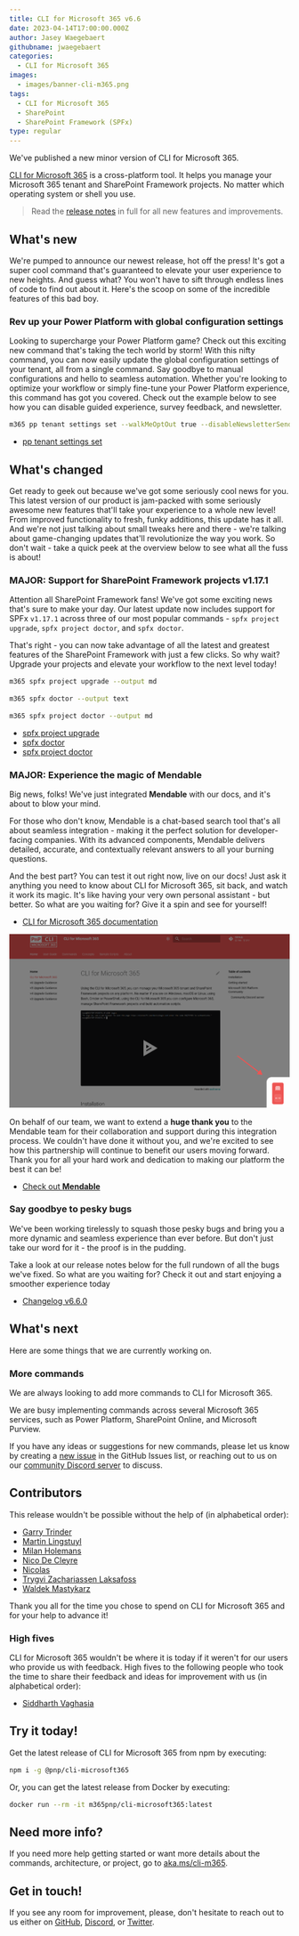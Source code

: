 ```yaml
---
title: CLI for Microsoft 365 v6.6
date: 2023-04-14T17:00:00.000Z
author: Jasey Waegebaert
githubname: jwaegebaert
categories:
  - CLI for Microsoft 365
images:
  - images/banner-cli-m365.png
tags:
  - CLI for Microsoft 365
  - SharePoint
  - SharePoint Framework (SPFx)
type: regular
---
```


We've published a new minor version of CLI for Microsoft 365. 

[CLI for Microsoft 365](https://aka.ms/cli-m365) is a cross-platform tool. It helps you manage your Microsoft 365 tenant and SharePoint Framework projects. No matter which operating system or shell you use.

> Read the [release notes](https://aka.ms/cli-m365/notes) in full for all new features and improvements.
 
## What's new

We're pumped to announce our newest release, hot off the press! It's got a super cool command that's guaranteed to elevate your user experience to new heights. And guess what? You won't have to sift through endless lines of code to find out about it. Here's the scoop on some of the incredible features of this bad boy.

### Rev up your Power Platform with global configuration settings

Looking to supercharge your Power Platform game? Check out this exciting new command that's taking the tech world by storm! With this nifty command, you can now easily update the global configuration settings of your tenant, all from a single command. Say goodbye to manual configurations and hello to seamless automation. Whether you're looking to optimize your workflow or simply fine-tune your Power Platform experience, this command has got you covered. Check out the example below to see how you can disable guided experience, survey feedback, and newsletter.

```sh
m365 pp tenant settings set --walkMeOptOut true --disableNewsletterSendout true --disableSurveyFeedback true
```

- [pp tenant settings set](https://pnp.github.io/cli-microsoft365/cmd/pp/tenant/tenant-settings-set/)

## What's changed

Get ready to geek out because we've got some seriously cool news for you. This latest version of our product is jam-packed with some seriously awesome new features that'll take your experience to a whole new level! From improved functionality to fresh, funky additions, this update has it all. And we're not just talking about small tweaks here and there - we're talking about game-changing updates that'll revolutionize the way you work. So don't wait - take a quick peek at the overview below to see what all the fuss is about!

### **MAJOR:** Support for SharePoint Framework projects **v1.17.1**

Attention all SharePoint Framework fans! We've got some exciting news that's sure to make your day. Our latest update now includes support for SPFx `v1.17.1` across three of our most popular commands - `spfx project upgrade`, `spfx project doctor`, and `spfx doctor`. 

That's right - you can now take advantage of all the latest and greatest features of the SharePoint Framework with just a few clicks. So why wait? Upgrade your projects and elevate your workflow to the next level today!

```sh
m365 spfx project upgrade --output md
```

```sh
m365 spfx doctor --output text
```

```sh
m365 spfx project doctor --output md
```

- [spfx project upgrade](https://pnp.github.io/cli-microsoft365/cmd/spfx/project/project-upgrade/)
- [spfx doctor](https://pnp.github.io/cli-microsoft365/cmd/spfx/spfx-doctor/)
- [spfx project doctor](https://pnp.github.io/cli-microsoft365/cmd/spfx/project/project-doctor/)

### **MAJOR:** Experience the magic of **Mendable**

Big news, folks! We've just integrated **Mendable** with our docs, and it's about to blow your mind. 

For those who don't know, Mendable is a chat-based search tool that's all about seamless integration - making it the perfect solution for developer-facing companies. With its advanced components, Mendable delivers detailed, accurate, and contextually relevant answers to all your burning questions. 

And the best part? You can test it out right now, live on our docs! Just ask it anything you need to know about CLI for Microsoft 365, sit back, and watch it work its magic. It's like having your very own personal assistant - but better. So what are you waiting for? Give it a spin and see for yourself!

- [CLI for Microsoft 365 documentation](https://pnp.github.io/cli-microsoft365/)

![Mendable button on the CLI for Microsoft 365 docs](./images/mendable-preview.png)

On behalf of our team, we want to extend a **huge thank you** to the Mendable team for their collaboration and support during this integration process. We couldn't have done it without you, and we're excited to see how this partnership will continue to benefit our users moving forward. Thank you for all your hard work and dedication to making our platform the best it can be!

- [Check out **Mendable**](https://www.mendable.ai/)

### Say goodbye to pesky bugs

We've been working tirelessly to squash those pesky bugs and bring you a more dynamic and seamless experience than ever before. But don't just take our word for it - the proof is in the pudding. 

Take a look at our release notes below for the full rundown of all the bugs we've fixed. So what are you waiting for? Check it out and start enjoying a smoother experience today

- [Changelog v6.6.0](https://pnp.github.io/cli-microsoft365/about/release-notes/#v660)

## What's next

Here are some things that we are currently working on.

### More commands

We are always looking to add more commands to CLI for Microsoft 365. 

We are busy implementing commands across several Microsoft 365 services, such as Power Platform, SharePoint Online, and Microsoft Purview.

If you have any ideas or suggestions for new commands, please let us know by creating a [new issue](https://github.com/pnp/cli-microsoft365/issues/new?assignees=&labels=&template=new-command.yml&title=New+command%3A+%3Cshort+description%3E) in the GitHub Issues list, or reaching out to us on our [community Discord server](https://aka.ms/cli-m365/discord) to discuss.

## Contributors

This release wouldn't be possible without the help of (in alphabetical order):

- [Garry Trinder](https://github.com/garrytrinder)
- [Martin Lingstuyl](https://github.com/martinlingstuyl)
- [Milan Holemans](https://github.com/milanholemans)
- [Nico De Cleyre](https://github.com/nicodecleyre)
- [Nicolas](https://github.com/nickscamara)
- [Trygvi Zachariassen Laksafoss](https://github.com/rygviZL)
- [Waldek Mastykarz](https://github.com/waldekmastykarz)

Thank you all for the time you chose to spend on CLI for Microsoft 365 and for your help to advance it!

### High fives

CLI for Microsoft 365 wouldn't be where it is today if it weren't for our users who provide us with feedback. High fives to the following people who took the time to share their feedback and ideas for improvement with us (in alphabetical order):

- [Siddharth Vaghasia](https://github.com/siddharth-vaghasia)

## Try it today!

Get the latest release of CLI for Microsoft 365 from npm by executing:

```bash
npm i -g @pnp/cli-microsoft365
```

Or, you can get the latest release from Docker by executing:

```bash
docker run --rm -it m365pnp/cli-microsoft365:latest
```

## Need more info?

If you need more help getting started or want more details about the commands, architecture, or project, go to [aka.ms/cli-m365](https://aka.ms/cli-m365).

## Get in touch!

If you see any room for improvement, please, don't hesitate to reach out to us either on [GitHub](https://github.com/pnp/cli-microsoft365/issues), [Discord](https://aka.ms/cli-m365/discord), or [Twitter](https://twitter.com/climicrosoft365).
